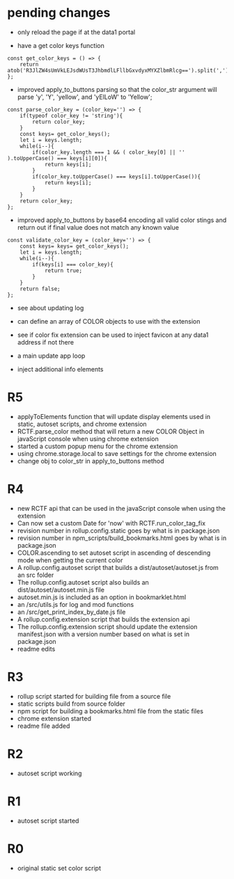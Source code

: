 # pending changes

* only reload the page if at the data1 portal


* have a get color keys function
```
const get_color_keys = () => {
    return atob('R3JlZW4sUmVkLEJsdWUsT3JhbmdlLFllbGxvdyxMYXZlbmRlcg==').split(',');
};
```
* improved apply\_to\_buttons parsing so that the color_str argument will parse 'y', 'Y', 'yellow', and 'yElLoW' to 'Yellow';
```
const parse_color_key = (color_key='') => {
    if(typeof color_key != 'string'){
        return color_key;
    }
    const keys= get_color_keys();
    let i = keys.length;
    while(i--){
        if(color_key.length === 1 && ( color_key[0] || '' ).toUpperCase() === keys[i][0]){
            return keys[i];
        }
        if(color_key.toUpperCase() === keys[i].toUpperCase()){
            return keys[i];
        }
    }  
    return color_key;
};
```
* improved apply\_to\_buttons by base64 encoding all valid color stings and return out if final value does not match any known value
```
const validate_color_key = (color_key='') => {
    const keys= keys= get_color_keys();
    let i = keys.length;
    while(i--){
        if(keys[i] === color_key){
            return true;
        }
    }
    return false;
};
```


* see about updating log

* can define an array of COLOR objects to use with the extension

* see if color fix extension can be used to inject favicon at any data1 address if not there
* a main update app loop
* inject additional info elements


# R5
* applyToElements function that will update display elements used in static, autoset scripts, and chrome extension
* RCTF.parse_color method that will return a new COLOR Object in javaScript console when using chrome extension
* started a custom popup menu for the chrome extension
* using chrome.storage.local to save settings for the chrome extension
* change obj to color\_str in apply\_to\_buttons method

# R4
* new RCTF api that can be used in the javaScript console when using the extension
* Can now set a custom Date for 'now' with RCTF.run\_color\_tag\_fix
* revision number in rollup.config.static goes by what is in package.json
* revision number in npm\_scripts/build_bookmarks.html goes by what is in package.json
* COLOR.ascending to set autoset script in ascending of descending mode when getting the current color
* A rollup.config.autoset script that builds a dist/autoset/autoset.js from an src folder
* The rollup.config.autoset script also builds an dist/autoset/autoset.min.js file
* autoset.min.js is included as an option in bookmarklet.html
* an /src/utils.js for log and mod functions
* an /src/get\_print\_index\_by\_date.js file
* A rollup.config.extension script that builds the extension api
* The rollup.config.extension script should update the extension manifest.json with a version number based on what is set in package.json
* readme edits

# R3
* rollup script started for building file from a source file
* static scripts build from source folder
* npm script for building a bookmarks.html file from the static files
* chrome extension started
* readme file added

# R2
* autoset script working

# R1
* autoset script started

# R0
* original static set color script



